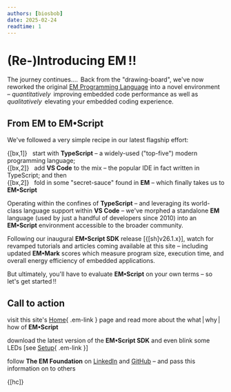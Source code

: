 ```yaml
---
authors: [biosbob]
date: 2025-02-24
readtime: 1
---
```


# (Re-)Introducing EM&thinsp;!!

The journey continues....&thinsp; Back from the "drawing-board", we've now reworked the original [EM Programming Language](https://docs.emlang.openem.org/) into a novel  environment &ndash; _quantitatively_&thinsp; improving embedded code performance as well as _qualitatively_&thinsp; elevating your embedded coding experience. 


<!-- more -->

## From EM to **EM&bull;Script**

We've followed a very simple recipe in our latest flagship effort:

{[bx,1]} &nbsp; start with **TypeScript** &ndash; a widely-used ("top-five") modern programming language;<br>
{[bx,2]} &nbsp; add **VS Code** to the mix &ndash; the popular IDE in fact written in TypeScript; and then<br>
{[bx,2]} &nbsp; fold in some "secret-sauce" found in **EM** &ndash; which finally takes us to **EM&bull;Script**

Operating within the confines of **TypeScript** &ndash; and leveraging its world-class language support within **VS Code** &ndash; we've morphed a standalone **EM** language (used by just a handful of developers since 2010) into an **EM&bull;Script** environment accessible to the broader community.

Following our inaugural  **EM&bull;Script SDK** release [{[sh]v26.1.x}], watch for revamped tutorials and articles coming available at this site &ndash; including updated **EM&bull;Mark** scores which measure program size, execution time, and overall energy efficiency of embedded applications.

But ultimately, you'll have to evaluate **EM&bull;Script** on your own terms &ndash; so let's get started&thinsp;!!


## Call to action

<div markdown class="em-ul em-ul-check">

visit this site's [Home](../../index.md){ .em-link } page and read more about the what&thinsp;|&thinsp;why&thinsp;|&thinsp;how of **EM&bull;Script** 

download the latest version of the **EM&bull;Script SDK** and even blink some LEDs [see [Setup](../../setup/index.md){ .em-link }]  

follow **The EM Foundation** on [LinkedIn](https://www.linkedin.com/company/the-em-foundation) and [GitHub](https://github.com/em-foundation) &ndash; and pass this information on to others

</div>

{[hc]}
